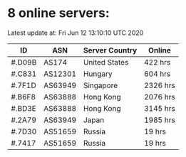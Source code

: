 # 8 online servers:

Latest update at: Fri Jun 12 13:10:10 UTC 2020

| ID | ASN | Server Country | Online |
| -- | --- | -------------- | ------ |
| #.D09B | AS174 | United States | 422 hrs |
| #.C831 | AS12301 | Hungary | 604 hrs |
| #.7F1D | AS63949 | Singapore | 2326 hrs |
| #.B6F8 | AS63888 | Hong Kong | 2076 hrs |
| #.BD3E | AS63888 | Hong Kong | 3145 hrs |
| #.2A79 | AS63949 | Japan | 1985 hrs |
| #.7D30 | AS51659 | Russia | 19 hrs |
| #.7417 | AS51659 | Russia | 19 hrs |

